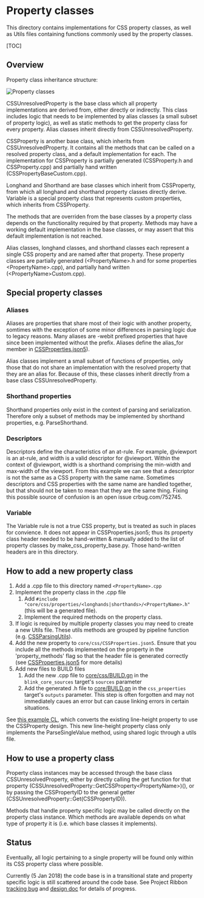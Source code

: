 # Property classes

This directory contains implementations for CSS property classes, as well as
Utils files containing functions commonly used by the property classes.

[TOC]

## Overview

Property class inheritance structure:

![Property classes](https://image.ibb.co/i6P7HG/Property_class_inheritance.png)

CSSUnresolvedProperty is the base class which all property implementations are
derived from, either directly or indirectly. This class includes logic that
needs to be implemented by alias classes (a small subset of property logic), as
well as static methods to get the property class for every property. Alias
classes inherit directly from CSSUnresolvedProperty.

CSSProperty is another base class, which inherits from CSSUnresolvedProperty.
It contains all the methods that can be called on a resolved property class, and
a default implementation for each. The implementation for CSSProperty is
partially generated (CSSProperty.h and CSSProperty.cpp) and partially hand
written (CSSPropertyBaseCustom.cpp).

Longhand and Shorthand are base classes which inherit from CSSProperty, from
which all longhand and shorthand property classes directly derive. Variable is a
special property class that represents custom properties, which inherits from
CSSProperty.

The methods that are overriden from the base classes by a property class depends
on the functionality required by that property. Methods may have a working
default implementation in the base classes, or may assert that this default
implementation is not reached.

Alias classes, longhand classes, and shorthand classes each represent a single
CSS property and are named after that property. These property classes are
partially generated (<PropertyName\>.h and for some properties
<PropertyName\>.cpp), and partially hand written (<PropertyName\>Custom.cpp).


## Special property classes

### Aliases

Aliases are properties that share most of their logic with another property,
somtimes with the exception of some minor differences in parsing logic due to
legacy reasons. Many aliases are -webit prefixed properties that have since
been implemented without the prefix. Aliases define the alias_for member in
[CSSProperties.json5](https://cs.chromium.org/chromium/src/third_party/WebKit/Source/core/css/CSSProperties.json5)).

Alias classes implement a small subset of functions of properties, only those
that do not share an implementation with the resolved property that they are an
alias for. Because of this, these classes inherit directly from a base class
CSSUnresolvedProperty.

### Shorthand properties

Shorthand properties only exist in the context of parsing and serialization.
Therefore only a subset of methods may be implemented by shorthand properties,
e.g. ParseShorthand.

### Descriptors

Descriptors define the characteristics of an at-rule. For example, @viewport is
an at-rule, and width is a valid descriptor for @viewport. Within the context of
@viewport, width is a shorthand comprising the min-width and max-width of the
viewport. From this example we can see that a descriptor is not the same as a
CSS property with the same name. Sometimes descriptors and CSS properties with
the same name are handled together, but that should not be taken to mean that
they are the same thing. Fixing this possible source of confusion is an open
issue crbug.com/752745.

### Variable

The Variable rule is not a true CSS property, but is treated
as such in places for convience. It does not appear in CSSProperties.json5; thus
its property class header needed to be hand-written & manually added to the
list of property classes by make_css_property_base.py. Those hand-written
headers are in this directory.

## How to add a new property class

1.  Add a .cpp file to this directory named
    `<PropertyName>.cpp`
2.  Implement the property class in the .cpp file
    1.  Add `#include "core/css/properties/<longhands|shorthands>/<PropertyName>.h"`
        (this will be a generated file).
    2.  Implement the required methods on the property class.
3.  If logic is required by multiple property classes you may need to create a
    new Utils file. These utils methods are grouped by pipeline function (e.g.
    [CSSParsingUtils](https://cs.chromium.org/chromium/src/third_party/WebKit/Source/core/css/properties/CSSParsingUtils.h)).
4.  Add the new property to `core/css/CSSProperties.json5`. Ensure that you
    include all the methods implemented on the property in the
    'property_methods' flag so that the header file is generated correctly (see
    [CSSProperties.json5](https://cs.chromium.org/chromium/src/third_party/WebKit/Source/core/css/CSSProperties.json5)
    for more details)
5.  Add new files to BUILD files
    1.  Add the new .cpp file to
        [core/css/BUILD.gn](https://codesearch.chromium.org/chromium/src/third_party/WebKit/Source/core/css/BUILD.gn)
        in the `blink_core_sources` target's `sources` parameter
    2.  Add the generated .h file to
        [core/BUILD.gn](https://codesearch.chromium.org/chromium/src/third_party/WebKit/Source/core/BUILD.gn)
        in the `css_properties` target's `outputs` parameter. This step is often
        forgotten and may not immediately caues an error but can cause linking
        errors in certain situations.

See [this example CL](https://codereview.chromium.org/2735093005), which
converts the existing line-height property to use the CSSProperty design.
This new line-height property class only implements the ParseSingleValue method,
using shared logic through a utils file.

## How to use a property class

Property class instances may be accessed through the base class
CSSUnresolvedProperty, either by directly calling the get function for that
property
(CSSUnresolvedProperty::GetCSSProperty<PropertyName\>)(), or by passing the
CSSPropertyID to the general getter
(CSSUnresolvedProperty::Get(CSSPropertyID)).

Methods that handle property specific logic may be called directly on the
property class instance. Which methods are available depends on what type of
property it is (i.e. which base classes it implements).

## Status

Eventually, all logic pertaining to a single property will be found only
within its CSS property class where possible.

Currently (5 Jan 2018) the code base is in a transitional state and
property specific logic is still scattered around the code base. See Project
Ribbon
[tracking bug](https://bugs.chromium.org/p/chromium/issues/detail?id=545324) and
[design doc](https://docs.google.com/document/d/1ywjUTmnxF5FXlpUTuLpint0w4TdSsjJzdWJqmhNzlss/edit#heading=h.1ckibme4i78b)
for details of progress.
